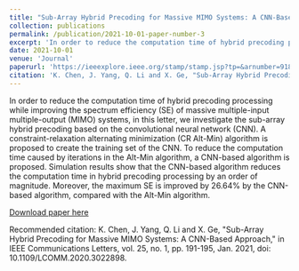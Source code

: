 ```yaml
---
title: "Sub-Array Hybrid Precoding for Massive MIMO Systems: A CNN-Based Approach"
collection: publications
permalink: /publication/2021-10-01-paper-number-3
excerpt: 'In order to reduce the computation time of hybrid precoding processing while improving the spectrum efficiency (SE) of massive multiple-input multiple-output (MIMO) systems, in this letter, we investigate the sub-array hybrid precoding based on the convolutional neural network (CNN). A constraint-relaxation alternating minimization (CR Alt-Min) algorithm is proposed to create the training set of the CNN. To reduce the computation time caused by iterations in the Alt-Min algorithm, a CNN-based algorithm is proposed. Simulation results show that the CNN-based algorithm reduces the computation time in hybrid precoding processing by an order of magnitude. Moreover, the maximum SE is improved by 26.64% by the CNN-based algorithm, compared with the Alt-Min algorithm.'
date: 2021-10-01
venue: 'Journal'
paperurl: 'https://ieeexplore.ieee.org/stamp/stamp.jsp?tp=&arnumber=9189869'
citation: 'K. Chen, J. Yang, Q. Li and X. Ge, "Sub-Array Hybrid Precoding for Massive MIMO Systems: A CNN-Based Approach," in IEEE Communications Letters, vol. 25, no. 1, pp. 191-195, Jan. 2021, doi: 10.1109/LCOMM.2020.3022898.'
---
```

In order to reduce the computation time of hybrid precoding processing while improving the spectrum efficiency (SE) of massive multiple-input multiple-output (MIMO) systems, in this letter, we investigate the sub-array hybrid precoding based on the convolutional neural network (CNN). A constraint-relaxation alternating minimization (CR Alt-Min) algorithm is proposed to create the training set of the CNN. To reduce the computation time caused by iterations in the Alt-Min algorithm, a CNN-based algorithm is proposed. Simulation results show that the CNN-based algorithm reduces the computation time in hybrid precoding processing by an order of magnitude. Moreover, the maximum SE is improved by 26.64% by the CNN-based algorithm, compared with the Alt-Min algorithm.

[Download paper here](https://ieeexplore.ieee.org/stamp/stamp.jsp?tp=&arnumber=9189869)

Recommended citation: K. Chen, J. Yang, Q. Li and X. Ge, "Sub-Array Hybrid Precoding for Massive MIMO Systems: A CNN-Based Approach," in IEEE Communications Letters, vol. 25, no. 1, pp. 191-195, Jan. 2021, doi: 10.1109/LCOMM.2020.3022898.
